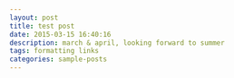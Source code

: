 ```yaml
---
layout: post
title: test post
date: 2015-03-15 16:40:16
description: march & april, looking forward to summer
tags: formatting links
categories: sample-posts
---
```


